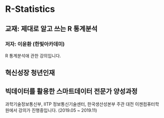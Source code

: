 # R-Statistics
## 교재: 제대로 알고 쓰는 R 통계분석
### 저자: 이윤환 (한빛아카데미)
R 통계분석애 관한 강의입니다.

## 혁신성장 청년인재
## 빅데이터를 활용한 스마트데이터 전문가 양성과정
과학기술정보통신부, IITP 정보통신기술센터, 한국생산성본부 주관 
대전 이젠컴퓨터학원에서 강의가 진행중입니다. (2019.05 ~ 2019.11)
